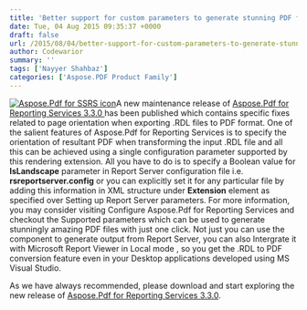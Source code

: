 ```yaml
---
title: 'Better support for custom parameters to generate stunning PDF files with Aspose.Pdf for Reporting Services 3.3.0'
date: Tue, 04 Aug 2015 09:35:37 +0000
draft: false
url: /2015/08/04/better-support-for-custom-parameters-to-generate-stunning-pdf-files-with-aspose.pdf-for-reporting-services-3.3.0/
author: Codewarior
summary: ''
tags: ['Nayyer Shahbaz']
categories: ['Aspose.PDF Product Family']
---
```


[![Aspose.Pdf for SSRS icon][1]](https://blog.aspose.com/wp-content/uploads/sites/2/2013/08/aspose-Pdf-for-SSRS.png)A new maintenance release of [ Aspose.Pdf for Reporting Services 3.3.0 ][2] has been published which contains specific fixes related to page orientation when exporting .RDL files to PDF format. One of the salient features of Aspose.Pdf for Reporting Services is to specify the orientation of resultant PDF when transforming the input .RDL file and all this can be achieved using a single configuration parameter supported by this rendering extension. All you have to do is to specify a Boolean value for **IsLandscape** parameter in Report Server configuration file i.e. **rsreportserver.config** or you can explicitly set it for any particular file by adding this information in XML structure under **Extension** element as specified over Setting up Report Server parameters. For more information, you may consider visiting Configure Aspose.Pdf for Reporting Services and checkout the Supported parameters which can be used to generate stunningly amazing PDF files with just one click. Not just you can use the component to generate output from Report Server, you can also Intergrate it with Microsoft Report Viewer in Local mode , so you get the .RDL to PDF conversion feature even in your Desktop applications developed using MS Visual Studio.

As we have always recommended, please download and start exploring the new release of [Aspose.Pdf for Reporting Services 3.3.0][3].




[1]: https://blog.aspose.com/wp-content/uploads/sites/2/2013/08/aspose-Pdf-for-SSRS-e1389176637706.png "Aspose.Pdf for SSRS icon"
[2]: http://www.aspose.com/community/files/52/ssrs-rendering-extensions/aspose.pdf-for-reporting-services/entry643848.aspx
[3]: http://www.aspose.com/community/files/52/ssrs-rendering-extensions/aspose.pdf-for-reporting-services/entry643848.aspx




